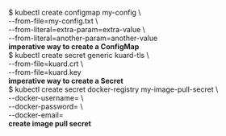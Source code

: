 $ kubectl create configmap my-config \  
  --from-file=my-config.txt \  
  --from-literal=extra-param=extra-value \  
  --from-literal=another-param=another-value  
**imperative way to create a ConfigMap**  
$ kubectl create secret generic kuard-tls \  
  --from-file=kuard.crt \  
  --from-file=kuard.key  
**imperative way to create a Secret**  
$ kubectl create secret docker-registry my-image-pull-secret \  
  --docker-username=<username> \  
  --docker-password=<password> \  
  --docker-email=<email-address>  
**create image pull secret**  

